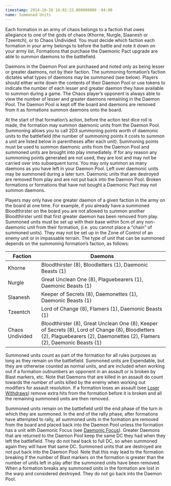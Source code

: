 ```yaml
---
timestamp: 2014-10-16 16:02:22.000000000 -04:00
name: Summoned Units
---
```

Each formation in an army of chaos belongs to a faction that owes allegiance to one of the gods of chaos (Khorne, Nurgle, Slaanesh or Tzeentch), or to Chaos Undivided. You must decide which faction each formation in your army belongs to before the battle and note it down on your army list. Formations that purchase the Daemonic Pact upgrade are able to summon daemons to the battlefield.

Daemons in the Daemon Pool are purchased and noted only as being lesser or greater daemons, not by their faction. The summoning formation&rsquo;s faction dictates what types of daemons may be summoned (see below). Players should either write down the contents of their Daemon Pool or use tokens to indicate the number of each lesser and greater daemon they have available to summon during a game. The Chaos player&rsquo;s opponent is always able to view the number of lesser and greater daemons remaining in the Daemon Pool. The Daemon Pool is kept off the board and daemons are removed from it as formations summon daemons onto the board.

At the start of that formation&rsquo;s action, before the action test dice roll is made, the formation may summon daemonic units from the Daemon Pool. Summoning allows you to call 2D3 summoning points worth of daemonic units to the battlefield (the number of summoning points it costs to summon a unit are listed below in parentheses after each unit). Summoning points must be used to summon daemonic units from the Daemon Pool and summoned units are brought into play immediately. If for any reason any summoning points generated are not used, they are lost and may not be carried over into subsequent turns. You may only summon as many daemons as you have left in your Daemon Pool. Left over daemonic units may be summoned during a later turn. Daemonic units that are destroyed are removed from play and are not put back into the Daemon Pool. Broken formations or formations that have not bought a Daemonic Pact may not summon daemons.

Players may only have one greater daemon of a given faction in the army on the board at one time. For example, if you already have a summoned Bloodthirster on the board you are not allowed to summon another Bloodthirster until that first greater daemon has been removed from play. Summoned units must be set up with their base within 5cm of any non-daemonic unit from their formation, (i.e. you cannot place a <q>chain</q> of summoned units). They may not be set up in the Zone of Control of an enemy unit or in impassable terrain. The type of unit that can be summoned depends on the summoning formation&rsquo;s faction, as follows:

<div class="table-responsive">
  <table class="table table-borderless">
    <thead>
      <tr>
        <th>Faction</th>
        <th>Daemons</th>
      </tr>
    </thead>
    <tbody>
      <tr>
        <td>Khorne</td>
        <td>Bloodthirster (8), Bloodletters (1), Daemonic Beasts (1)</td>
      </tr>
      <tr>
        <td>Nurgle</td>
        <td>Great Unclean One (8), Plaguebearers (1), Daemonic Beasts (1)</td>
      </tr>
      <tr>
        <td>Slaanesh</td>
        <td>Keeper of Secrets (8), Daemonettes (1), Daemonic Beasts (1)</td>
      </tr>
      <tr>
        <td>Tzeentch</td>
        <td>Lord of Change (8), Flamers (1), Daemonic Beasts (1)</td>
      </tr>
      <tr>
        <td>Chaos Undivided</td>
        <td>Bloodthirster (8), Great Unclean One (8), Keeper of Secrets (8), Lord of Change (8), <wbr>Bloodletters (2), Plaguebearers (2), Daemonettes (2), Flamers (2), Daemonic Beasts (1)</td>
      </tr>
    </tbody>
  </table>
</div>

Summoned units count as part of the formation for all rules purposes as long as they remain on the battlefield. Summoned units are Expendable, but they are otherwise counted as normal units, and are included when working out if a formation outnumbers an opponent in an assault or is broken by Blast markers, etc. Note that Daemons that are killed in an assault do count towards the number of units killed by the enemy when working out modifiers for assault resolution. If a formation loses an assault (see [Loser Withdraws](#loser-withdraws)) remove extra hits from the formation before it is broken and all the remaining summoned units are then removed.

Summoned units remain on the battlefield until the end phase of the turn in which they are summoned. In the end of the rally phase, after formations have attempted to rally, all summoned units in the formation are removed from the board and placed back into the Daemon Pool unless the formation has a unit with Daemonic Focus (see [Daemonic Focus](#daemonic-focus)). Greater Daemons that are returned to the Daemon Pool keep the same DC they had when they left the battlefield. They do not heal back to full DC, so when summoned again they will have that same DC. Summoned units that are destroyed are not put back into the Daemon Pool. Note that this may lead to the formation breaking if the number of Blast markers on the formation is greater than the number of units left in play after the summoned units have been removed. When a formation breaks any summoned units in the formation are lost in the warp and considered destroyed. They do not go back into the Daemon Pool.